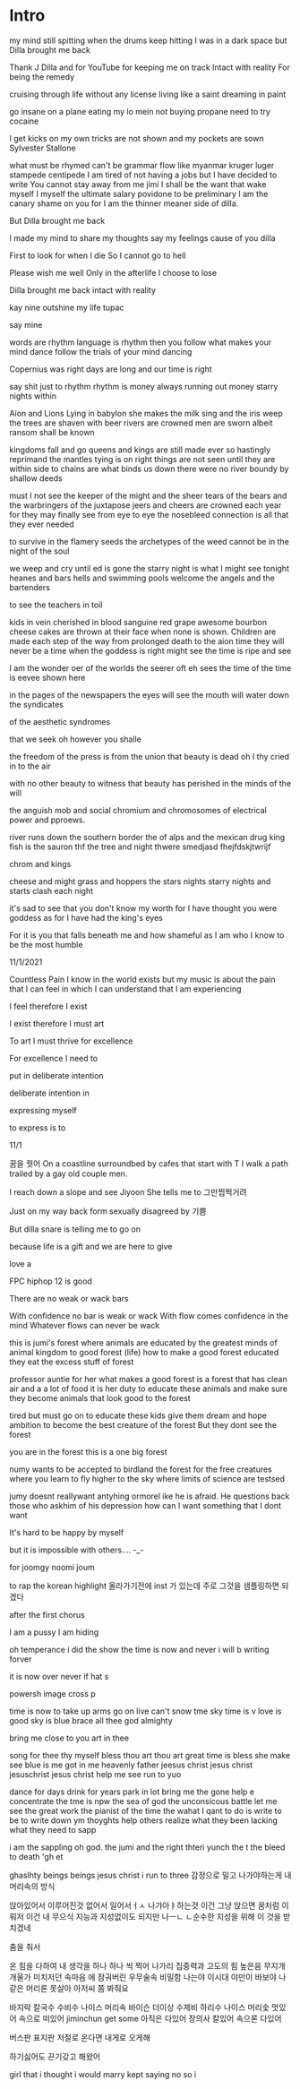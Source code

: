 
# Intro

my mind still spitting
when the drums keep hitting
I was in a dark space
but Dilla brought me back
 
Thank J Dilla and for YouTube
for keeping me on track
Intact with reality
For being the remedy
 
cruising through life
without any license
living like a saint
dreaming in paint
 
go insane on a plane
eating my lo mein
not buying propane
need to try cocaine
 
I get kicks on my own
tricks are not shown
and my pockets are sown
Sylvester Stallone
 
what must be rhymed can't be grammar
flow like myanmar
kruger luger
stampede centipede
I am tired of not having a jobs
but I have decided to write
You cannot stay away from me jimi
I shall be the want that wake myself
I myself the ultimate salary
povidone to be preliminary
I am the canary
shame on you
for I am the thinner
meaner
side of dilla.
 
But Dilla brought me back
 
I made my mind to
share my thoughts
say my feelings
cause of you dilla
 
First to look for when I die
So I cannot go to hell
 
Please wish me well
Only in the afterlife
I choose to lose
 
Dilla brought me back
intact with reality
 
kay nine outshine
my life tupac
 
say mine
 
words are rhythm
language is rhythm
then you follow what makes your mind dance
follow the trials of your mind dancing
 
Copernius was right
days are long
and our time is right
 
say shit just to rhythm
rhythm is money
always running out money
starry nights within
 
 
Aion and Lions
Lying in babylon
she makes the milk
sing and the iris weep
the trees
are shaven with beer
rivers are crowned
men are sworn
albeit ransom shall be known
 
kingdoms fall and go
queens and kings are still made
ever so hastingly
reprimand the mantles
tying is on right
things are not seen
until they are within
side to chains are what binds us down
there were no river
boundy by shallow deeds
 
must I not see
the keeper of the might
and the sheer tears
of the bears
and the warbringers
of the juxtapose
jeers and cheers
are crowned each year
for they may finally see
from eye to eye
the nosebleed connection
is all that they ever needed
 
to survive in the flamery seeds the archetypes of the
weed cannot be in the night of the soul
 
we weep and cry until ed is gone
the starry night is what I might see tonight
heanes and bars
hells and swimming pools
welcome the angels and the bartenders
 
to see the teachers in toil
 
kids in vein
cherished in blood
sanguine red grape awesome
bourbon cheese cakes are thrown at their face
when none is shown. Children are made
each step of the way from prolonged death to the aion time they will never be a time when the goddess is right might see the time is ripe and see
 
I am the wonder oer of the worlds
the seerer oft eh sees the time of the time is
eevee shown here
 
in the pages of the newspapers the eyes will see
the mouth will water down the syndicates
 
of the aesthetic syndromes
 
that we seek
oh however you shalle
 
the freedom of the press is from the union
that beauty is dead
oh I thy cried in to the air
 
with no other beauty to witness
that beauty has perished
in the minds of the will
 
the anguish mob and social chromium
and chromosomes of electrical power and pproews.
 
river runs down the southern border
the of alps and the mexican drug king fish is the sauron thf the tree and night thwere smedjasd fhejfdskjtwrijf
 
chrom and kings
 
cheese and might
grass and hoppers
the stars nights
starry nights and starts
clash each night
 
it's sad to see that you don't know my worth
for I have thought you were goddess
as for I have had the king's eyes
 
 
For it is you that falls beneath me
and how shameful as I am who I know to be the most humble

11/1/2021

Countless Pain I know in the world exists
but my music
is about the pain that I can feel
in which I can understand
that I am experiencing

I feel therefore I exist

I exist therefore I must art

To art I must thrive for excellence

For excellence I need to 

put in deliberate intention

deliberate intention in 

expressing myself

to express is to 

11/1

꿈을 꿧어
On a coastline surroundbed by cafes that start with T
I walk a path trailed by a gay old couple men.

I reach down a slope and see Jiyoon
She tells me to 그만찝쩍거려

Just on my way back form 
sexually disagreed by 기쁨

But dilla snare is telling
me to go on

because life is a gift
and we are here to give

love a

FPC hiphop 12 is good

There are no weak or wack bars

With confidence no bar is weak or wack
With flow comes confidence in the mind
Whatever flows can never be wack


this is jumi's forest where animals are educated by the greatest
minds of animal kingdom to good forest (life)
how to make a good forest
educated they eat the excess stuff of forest

professor auntie for her what makes a good forest
is a forest that has clean air and a a lot of food
it is her duty to educate these animals
and make sure they become animals
that look good to the forest

tired but must go on to educate these kids
give them dream and hope ambition to become the best creature of the forest
But they dont see the forest

you are in the forest
this is a one big forest

numy wants to be accepted to birdland the forest for the free creatures
where you learn to fly higher to the sky where limits of science are testsed

jumy doesnt reallywant antyhing ormorel ike he is afraid. He questions back
those who askhim of his depression how can I want something that I dont want

It's hard to be happy by myself

but it is impossible with others....
-_-


for joomgy noomi joum 

to rap the korean highlight
올라가기전에 inst 가 있는데 주로
그것을 샘플링하면 되겠다

after the first chorus

I am a pussy
I am hiding 

oh temperance i did the show
the time is now and never
i will b writing forver

it is now over never
if hat s

powersh
image 
cross p

time is now
to take up arms
go on live
can't snow
tme sky 
time is v
love is good
sky is blue
brace all thee
god almighty

bring me close to you
art in thee

song for thee
thy myself
bless thou art
thou art great
time is bless
she make see
blue is me
got in me
heavenly father 
jeesus
christ jesus christ jesuschrist
jesus christ
help me see
run to yuo 

dance for days
drink for years
park in lot
bring me the gone
help e concentrate
the tme is npw the sea of god the unconsicous battle
let me see the great work the pianist of the time the wahat I qant to do is write to be to write down ym thoyghts help others realize what they been lacking
what they need to sapp

i am the sappling oh god. the jumi and the right thteri  yunch the t
the bleed to death 'gh et

ghaslhty beings  beings jesus christ i run to three
감정으로 밀고 나가야하는게
내 머리속의 방식

앉아있어서 이루어진것 없어서
일어서ㅓㅅ 나갸아ㅑ하는것
이건 그냥 앉으면 
꿈처럼 이뤄저
이건 내 무으식
지능과 지성없이도 되지만
나ㅡㄴ ㄴ순수한 지성을 위해
이 것을 받치겠네

춤을 춰서

온 힘을 다하여 
내 생각을 하나 하나 씩
찍어 나가리
집중력과 고도의 힘
높은음 무지개
개울가 미치저던
속마음 에 잠궈버린
우무술속 비밀함
나는야 이시대 야만이
바보야 나같은 머리론 못살아
아저씨 쫌 봐줘요

바지락 칼국수
수비수 나이스
머리속 바이슨
더이상 수제비
하리수 나이스
머리숯 멋있어
속으로 떠있어
jiminchun
get some
아직은 다있어
장의사 칼있어
속으론 다있어

버스판 표지판
저절로 온다면 내게로 오게해

하기싫어도
끈기갖고 해왔어

girl that i thought i would marry
kept saying no so i


